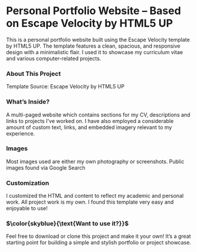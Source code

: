 <h1>Personal Portfolio Website – Based on Escape Velocity by HTML5 UP</h1>
This is a personal portfolio website built using the Escape Velocity template by HTML5 UP. The template features a clean, spacious, and responsive design with a minimalistic flair. I used it to showcase my curriculum vitae and various computer-related projects.

<h3>About This Project</h3>
Template Source: Escape Velocity by HTML5 UP

<h3>What’s Inside?</h3>
A multi-paged website which contains sections for my CV, descriptions and links to projects I've worked on. I have also employed a considerable amount of custom text, links, and embedded imagery relevant to my experience.

<h3>Images</h3>
Most images used are either my own photography or screenshots. Public images found via Google Search

<h3>Customization</h3>
I customized the HTML and content to reflect my academic and personal work. All project work is my own. I found this template very easy and enjoyable to use!

<h3>$\color{skyblue}{\text{Want to use it?}}$</h3>
Feel free to download or clone this project and make it your own! It’s a great starting point for building a simple and stylish portfolio or project showcase.
